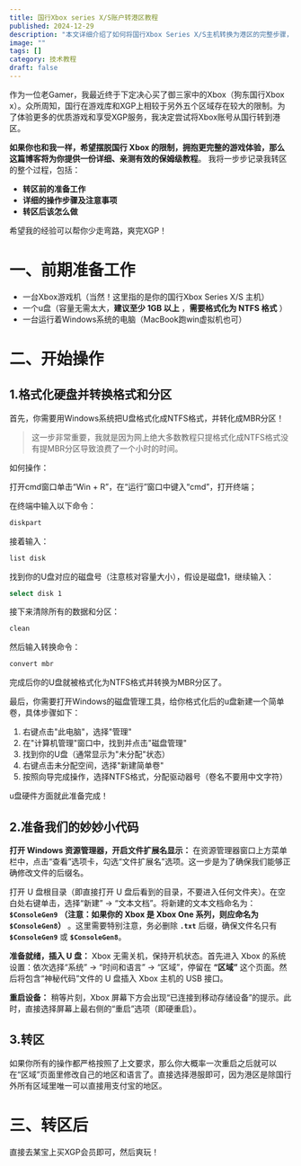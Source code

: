 ```yaml
---
title: 国行Xbox series X/S账户转港区教程
published: 2024-12-29
description: "本文详细介绍了如何将国行Xbox Series X/S主机转换为港区的完整步骤，包括U盘格式化、创建特殊文件和系统设置修改等操作，帮助玩家解锁更多游戏内容和XGP服务。"
image: ""
tags: []
category: 技术教程
draft: false
---
```


作为一位老Gamer，我最近终于下定决心买了御三家中的Xbox（狗东国行Xbox x）。众所周知，国行在游戏库和XGP上相较于另外五个区域存在较大的限制。为了体验更多的优质游戏和享受XGP服务，我决定尝试将Xbox账号从国行转到港区。

**如果你也和我一样，希望摆脱国行 Xbox 的限制，拥抱更完整的游戏体验，那么这篇博客将为你提供一份详细、亲测有效的保姆级教程**。 我将一步步记录我转区的整个过程，包括：

- **转区前的准备工作**
- **详细的操作步骤及注意事项**
- **转区后该怎么做**

希望我的经验可以帮你少走弯路，爽完XGP！

# 一、前期准备工作

- 一台Xbox游戏机（当然！这里指的是你的国行Xbox Series X/S 主机）
- 一个u盘（容量无需太大，**建议至少 1GB 以上** ，**需要格式化为 NTFS 格式** ）
- 一台运行着Windows系统的电脑（MacBook跑win虚拟机也可）

# 二、开始操作

## 1.格式化硬盘并转换格式和分区

首先，你需要用Windows系统把U盘格式化成NTFS格式，并转化成MBR分区！

> 这一步非常重要，我就是因为网上绝大多数教程只提格式化成NTFS格式没有提MBR分区导致浪费了一个小时的时间。

如何操作：

打开cmd窗口单击“Win + R”，在“运行”窗口中键入“cmd”，打开终端；

在终端中输入以下命令：

```bash
diskpart
```

接着输入：

```bash
list disk
```

找到你的U盘对应的磁盘号（注意核对容量大小），假设是磁盘1，继续输入：

```bash
select disk 1
```

接下来清除所有的数据和分区：

```python
clean
```

然后输入转换命令：

```python
convert mbr
```

完成后你的U盘就被格式化为NTFS格式并转换为MBR分区了。

最后，你需要打开Windows的磁盘管理工具，给你格式化后的u盘新建一个简单卷，具体步骤如下：

1. 右键点击"此电脑"，选择"管理"
2. 在"计算机管理"窗口中，找到并点击"磁盘管理"
3. 找到你的U盘（通常显示为"未分配"状态）
4. 右键点击未分配空间，选择"新建简单卷"
5. 按照向导完成操作，选择NTFS格式，分配驱动器号（卷名不要用中文字符）

u盘硬件方面就此准备完成！

## 2.准备我们的妙妙小代码

**打开 Windows 资源管理器，开启文件扩展名显示：** 在资源管理器窗口上方菜单栏中，点击“查看”选项卡，勾选“文件扩展名”选项。这一步是为了确保我们能够正确修改文件的后缀名。

打开 U 盘根目录（即直接打开 U 盘后看到的目录，不要进入任何文件夹）。在空白处右键单击，选择“新建” -> “文本文档”。将新建的文本文档命名为：**`$ConsoleGen9`** **（注意：如果你的 Xbox 是 Xbox One 系列，则应命名为 `$ConsoleGen8`）** 。这里需要特别注意，务必删除 **`.txt`** 后缀，确保文件名只有 **`$ConsoleGen9`** 或 **`$ConsoleGen8`**。

**准备就绪，插入 U 盘：** Xbox 无需关机，保持开机状态。首先进入 Xbox 的系统设置：依次选择“系统” -> “时间和语言” -> “区域”，停留在 **“区域”** 这个页面。然后将包含“神秘代码”文件的 U 盘插入 Xbox 主机的 USB 接口。

**重启设备：** 稍等片刻，Xbox 屏幕下方会出现“已连接到移动存储设备”的提示。此时，直接选择屏幕上最右侧的“重启”选项（即硬重启）。

## 3.转区

如果你所有的操作都严格按照了上文要求，那么你大概率一次重启之后就可以在“区域”页面里修改自己的地区和语言了。直接选择港服即可，因为港区是除国行外所有区域里唯一可以直接用支付宝的地区。

# 三、转区后

直接去某宝上买XGP会员即可，然后爽玩！